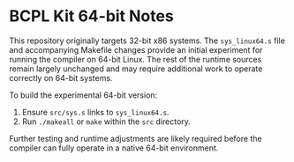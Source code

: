 # BCPL Kit 64-bit Notes

This repository originally targets 32-bit x86 systems.  The
`sys_linux64.s` file and accompanying Makefile changes provide an initial
experiment for running the compiler on 64-bit Linux.  The rest of the
runtime sources remain largely unchanged and may require additional
work to operate correctly on 64-bit systems.

To build the experimental 64-bit version:

1. Ensure `src/sys.s` links to `sys_linux64.s`.
2. Run `./makeall` or `make` within the `src` directory.

Further testing and runtime adjustments are likely required before the
compiler can fully operate in a native 64-bit environment.
